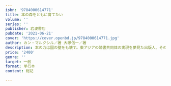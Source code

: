 ```yaml
---
isbn: '9784000614771'
title: 本の森をともに育てたい
volume: ''
series: ''
publisher: 岩波書店
pubdate: '2021-06-21'
cover: 'https://cover.openbd.jp/9784000614771.jpg'
author: カン・マルクシル／著 大塚信一／著
description: 本の力は国の壁をも壊す。東アジアの読書共同体の実現を夢見た出版人、その稀有な挑戦と深い友情の記録。
price: '2400'
genre: ''
target: 一般
format: 単行本
content: 総記

---
```

